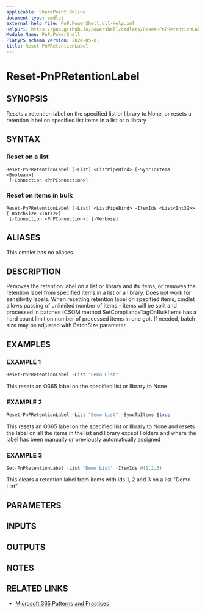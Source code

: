 ```yaml
---
applicable: SharePoint Online
document type: cmdlet
external help file: PnP.PowerShell.dll-Help.xml
HelpUri: https://pnp.github.io/powershell/cmdlets/Reset-PnPRetentionLabel.html
Module Name: PnP.PowerShell
PlatyPS schema version: 2024-05-01
title: Reset-PnPRetentionLabel
---
```


# Reset-PnPRetentionLabel

## SYNOPSIS

Resets a retention label on the specified list or library to None, or resets a retention label on specified list items in a list or a library

## SYNTAX

### Reset on a list

```
Reset-PnPRetentionLabel [-List] <ListPipeBind> [-SyncToItems <Boolean>]
 [-Connection <PnPConnection>]
```

### Reset on items in bulk

```
Reset-PnPRetentionLabel [-List] <ListPipeBind> -ItemIds <List<Int32>> [-BatchSize <Int32>]
 [-Connection <PnPConnection>] [-Verbose]
```

## ALIASES

This cmdlet has no aliases.

## DESCRIPTION

Removes the retention label on a list or library and its items, or removes the retention label from specified items in a list or a library. Does not work for sensitivity labels.
When resetting retention label on specified items, cmdlet allows passing of unlimited number of items - items will be split and processed in batches (CSOM method SetComplianceTagOnBulkItems has a hard count limit on number of processed items in one go). If needed, batch size may be adjusted with BatchSize parameter.

## EXAMPLES

### EXAMPLE 1

```powershell
Reset-PnPRetentionLabel -List "Demo List"
```

This resets an O365 label on the specified list or library to None

### EXAMPLE 2

```powershell
Reset-PnPRetentionLabel -List "Demo List" -SyncToItems $true
```

This resets an O365 label on the specified list or library to None and resets the label on all the items in the list and library except Folders and where the label has been manually or previously automatically assigned

### EXAMPLE 3

```powershell
Set-PnPRetentionLabel -List "Demo List" -ItemIds @(1,2,3)
```

This clears a retention label from items with ids 1, 2 and 3 on a list "Demo List"

## PARAMETERS

## INPUTS

## OUTPUTS

## NOTES

## RELATED LINKS

- [Microsoft 365 Patterns and Practices](https://aka.ms/m365pnp)


